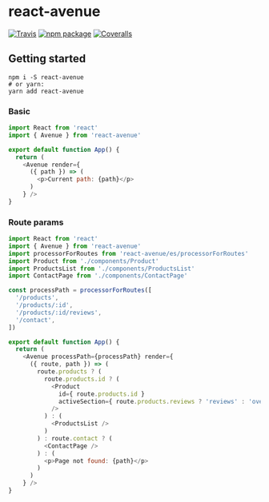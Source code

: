 # react-avenue

[![Travis][build-badge]][build]
[![npm package][npm-badge]][npm]
[![Coveralls][coveralls-badge]][coveralls]


## Getting started

```
npm i -S react-avenue
# or yarn:
yarn add react-avenue
```

### Basic

```javascript
import React from 'react'
import { Avenue } from 'react-avenue'

export default function App() {
  return (
    <Avenue render={
      ({ path }) => (
        <p>Current path: {path}</p>
      )
    } />
}
```

### Route params

```javascript
import React from 'react'
import { Avenue } from 'react-avenue'
import processorForRoutes from 'react-avenue/es/processorForRoutes'
import Product from './components/Product'
import ProductsList from './components/ProductsList'
import ContactPage from './components/ContactPage'

const processPath = processorForRoutes([
  '/products',
  '/products/:id',
  '/products/:id/reviews',
  '/contact',
])

export default function App() {
  return (
    <Avenue processPath={processPath} render={
      ({ route, path }) => (
        route.products ? (
          route.products.id ? (
            <Product
              id={ route.products.id }
              activeSection={ route.products.reviews ? 'reviews' : 'overview' }
            />
          ) : (
            <ProductsList />
          )
        ) : route.contact ? (
          <ContactPage />
        ) : (
          <p>Page not found: {path}</p>
        )
      )
    } />
}
```


[build-badge]: https://img.shields.io/travis/RoyalIcing/react-avenue/master.png?style=flat-square
[build]: https://travis-ci.org/RoyalIcing/react-avenue

[npm-badge]: https://img.shields.io/npm/v/react-avenue.png?style=flat-square
[npm]: https://www.npmjs.org/package/react-avenue

[coveralls-badge]: https://img.shields.io/coveralls/RoyalIcing/react-avenue/master.png?style=flat-square
[coveralls]: https://coveralls.io/github/RoyalIcing/react-avenue
